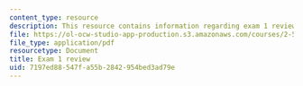 ```yaml
---
content_type: resource
description: This resource contains information regarding exam 1 review.
file: https://ol-ocw-studio-app-production.s3.amazonaws.com/courses/2-57-nano-to-macro-transport-processes-spring-2012/7197ed88547fa55b2842954bed3ad79e_MIT2_57S12_ex_1_review.pdf
file_type: application/pdf
resourcetype: Document
title: Exam 1 review
uid: 7197ed88-547f-a55b-2842-954bed3ad79e
---
```

